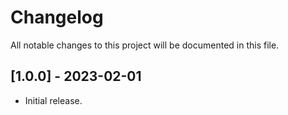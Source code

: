 # Changelog
All notable changes to this project will be documented in this file.

## [1.0.0] - 2023-02-01
- Initial release.

